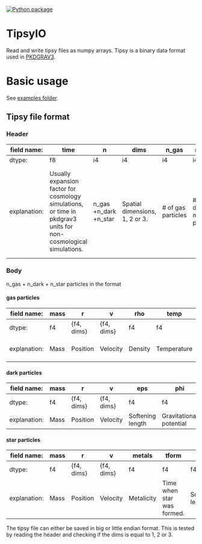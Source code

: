 [![Python package](https://github.com/SebastianJL/tipsy-io/actions/workflows/python-package.yml/badge.svg?event=gollum)](https://github.com/SebastianJL/tipsy-io/actions/workflows/python-package.yml)

# TipsyIO
Read and write tipsy files as numpy arrays. Tipsy is a binary data format used in [PKDGRAV3][pkdgrav3].

# Basic usage
See [examples folder](examples).


## Tipsy file format
### Header
| field name:  | time                                                                                                | n                     | dims                           | n_gas              | n_dark                      | n_star               | pad                                                                            |
|--------------|-----------------------------------------------------------------------------------------------------|-----------------------|--------------------------------|--------------------|-----------------------------|----------------------|--------------------------------------------------------------------------------|
| dtype:       | f8                                                                                                  | i4                    | i4                             | i4                 | i4                          | i4                   | i4                                                                             |
| explanation: | Usually expansion factor for cosmology simulations, or time in pkdgrav3 units for non-cosmological simulations. | n_gas +n_dark +n_star | Spatial dimensions, 1, 2 or 3. | # of gas particles | # of  dark matter particles | # of  star particles | 4 byte padding in case header is a struct that needs to be aligned to 8 bytes. |

### Body
n_gas + n_dark + n_star particles in the format

#### gas particles
| field name:  | mass | r          | v          | rho     | temp        | hsmooth          | metals                      | phi                     |
|--------------|------|------------|------------|---------|-------------|------------------|-----------------------------|-------------------------|
| dtype:       | f4   | {f4, dims} | {f4, dims} | f4      | f4          | f4               | f4                          | f4                      |
| explanation: | Mass | Position   | Velocity   | Density | Temperature | Smoothing length | Metalicity of the particle. | Gravitational potential |

#### dark particles
| field name:  | mass | r          | v          | eps              | phi                     |
|--------------|------|------------|------------|------------------|-------------------------|
| dtype:       | f4   | {f4, dims} | {f4, dims} | f4               | f4                      |
| explanation: | Mass | Position   | Velocity   | Softening length | Gravitational potential |

#### star particles
| field name:  | mass | r          | v          | metals     | tform                      | eps              | phi                     |
|--------------|------|------------|------------|------------|----------------------------|------------------|-------------------------|
| dtype:       | f4   | {f4, dims} | {f4, dims} | f4         | f4                         | f4               | f4                      |
| explanation: | Mass | Position   | Velocity   | Metalicity | Time when star was formed. | Softening length | Gravitational potential |

The tipsy file can either be saved in big or little endian format. This is tested by reading the header and checking if the dims is equal to 1, 2 or 3.

[pkdgrav3]: <pkdgrav.org> "pkdgrav website"
